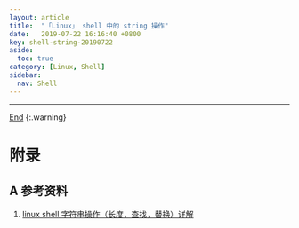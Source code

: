 ```yaml
---
layout: article
title:  "「Linux」 shell 中的 string 操作"
date:   2019-07-22 16:16:40 +0800
key: shell-string-20190722
aside:
  toc: true
category: [Linux, Shell]
sidebar:
  nav: Shell
---
```

<span id="head"></span>
<!--more-->




-------------------  
[End](#head)
{:.warning}  


# 附录
## A 参考资料
1. [linux shell 字符串操作（长度，查找，替换）详解](https://www.cnblogs.com/chengmo/archive/2010/10/02/1841355.html)    
